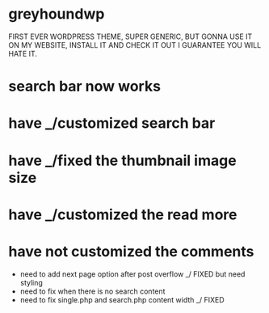 # greyhoundwp


FIRST EVER WORDPRESS THEME, SUPER GENERIC, 
BUT GONNA USE IT ON MY WEBSITE, 
INSTALL IT AND CHECK IT OUT I GUARANTEE YOU WILL HATE IT.

# search bar now works
# have _/customized search bar
# have _/fixed the thumbnail image size
# have _/customized the read more
# have not customized the comments



- need to add next page option after post overflow _/ FIXED but need styling
- need to fix when there is no search content
- need to fix single.php and search.php content width    _/ FIXED
